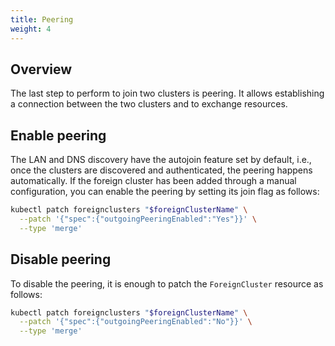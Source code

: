 ```yaml
---
title: Peering
weight: 4
---
```


## Overview

The last step to perform to join two clusters is peering. It allows establishing a connection between the two 
clusters and to exchange resources.

## Enable peering

The LAN and DNS discovery have the autojoin feature set by default, i.e., once the clusters are discovered and
authenticated, the peering happens automatically. If the foreign cluster has been added through a manual configuration,
you can enable the peering by setting its join flag as follows:

```bash
kubectl patch foreignclusters "$foreignClusterName" \
  --patch '{"spec":{"outgoingPeeringEnabled":"Yes"}}' \
  --type 'merge'
```

## Disable peering

To disable the peering, it is enough to patch the `ForeignCluster` resource as follows:

```bash
kubectl patch foreignclusters "$foreignClusterName" \
  --patch '{"spec":{"outgoingPeeringEnabled":"No"}}' \
  --type 'merge'
```
